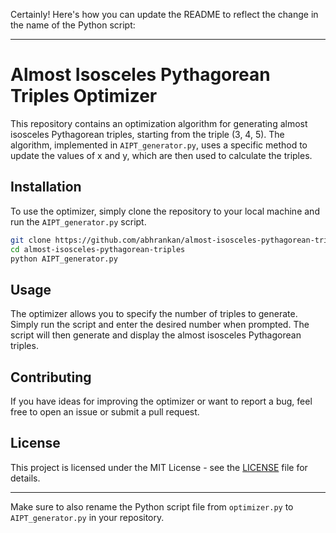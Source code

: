 Certainly! Here's how you can update the README to reflect the change in the name of the Python script:

---

# Almost Isosceles Pythagorean Triples Optimizer

This repository contains an optimization algorithm for generating almost isosceles Pythagorean triples, starting from the triple (3, 4, 5). The algorithm, implemented in `AIPT_generator.py`, uses a specific method to update the values of x and y, which are then used to calculate the triples. 

## Installation

To use the optimizer, simply clone the repository to your local machine and run the `AIPT_generator.py` script. 

```bash
git clone https://github.com/abhrankan/almost-isosceles-pythagorean-triples.git
cd almost-isosceles-pythagorean-triples
python AIPT_generator.py
```

## Usage

The optimizer allows you to specify the number of triples to generate. Simply run the script and enter the desired number when prompted. The script will then generate and display the almost isosceles Pythagorean triples.

## Contributing

If you have ideas for improving the optimizer or want to report a bug, feel free to open an issue or submit a pull request.

## License

This project is licensed under the MIT License - see the [LICENSE](LICENSE) file for details.

---

Make sure to also rename the Python script file from `optimizer.py` to `AIPT_generator.py` in your repository.

